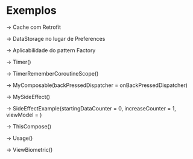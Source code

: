 # Exemplos

-> Cache com Retrofit

-> DataStorage no lugar de Preferences

-> Aplicabilidade do pattern Factory

-> Timer()

-> TimerRememberCoroutineScope()

-> MyComposable(backPressedDispatcher = onBackPressedDispatcher)

-> MySideEffect()

-> SideEffectExample(startingDataCounter = 0, increaseCounter = 1, viewModel = )

-> ThisCompose()

-> Usage()

-> ViewBiometric()
